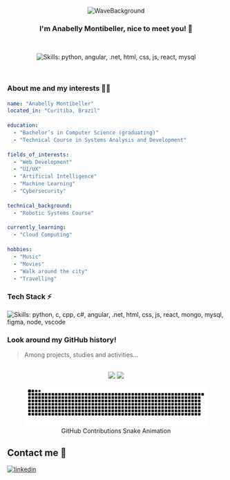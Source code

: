 <p align="center">
  <img alt="WaveBackground" src="https://capsule-render.vercel.app/api?type=waving&height=135&color=gradient&text=Welcome%20everyone&fontColor=FFFFFF&fontSize=65"/>
</p>

<h3 align="center">
  I'm Anabelly Montibeller, nice to meet you! 👋
</h3>

<br/>

<p align="center">
  <img alt="Skills: python, angular, .net, html, css, js, react, mysql" src="https://skillicons.dev/icons?i=python,angular,net,html,css,js,react,mysql"/>
</p>

<br/>

### About me and my interests 👩‍💻

```yaml
name: "Anabelly Montibeller"
located_in: "Curitiba, Brazil"

education:
  - "Bachelor’s in Computer Science (graduating)"
  - "Technical Course in Systems Analysis and Development"

fields_of_interests:
  - "Web Development"
  - "UI/UX"
  - "Artificial Intelligence"
  - "Machine Learning"
  - "Cybersecurity"

technical_background:
  - "Robotic Systems Course"

currently_learning:
  - "Cloud Computing"

hobbies:
  - "Music"
  - "Movies"
  - "Walk around the city"
  - "Travelling"
```
### Tech Stack ⚡

<p>
  <img alt="Skills: python, c, cpp, c#, angular, .net, html, css, js, react, mongo, mysql, figma, node, vscode" src="https://skillicons.dev/icons?i=python,flask,tensorflow,c,cpp,cs,angular,net,html,css,js,react,nodejs,mongo,mysql,figma,vscode,git"/>
</p>

### Look around my GitHub history!

> Among projects, studies and activities...

<br/>

<div align="center">
  <img height="170em" src="https://github-readme-stats.vercel.app/api?username=nabelly19&show_icons=true&theme=transparent"/>
  <img height="170em" src="https://github-readme-stats.vercel.app/api/top-langs/?username=nabelly19&layout=compact&theme=transparent"/>
</div>

<figure align="center">
  <picture>
    <source media="(prefers-color-scheme: dark)" srcset="https://raw.githubusercontent.com/nabelly19/nabelly19/output/github-contribution-grid-snake-dark.svg" />
    <source media="(prefers-color-scheme: light)" srcset="https://raw.githubusercontent.com/nabelly19/nabelly19/output/github-contribution-grid-snake.svg" />
    <img alt="GitHub Contribution Snake" src="https://raw.githubusercontent.com/nabelly19/nabelly19/output/github-contribution-grid-snake.svg" />
  </picture>
  <figcaption>GitHub Contributions Snake Animation</figcaption>
</figure>

## Contact me 🤝
[![linkedin](https://img.shields.io/badge/LinkedIn-0077B5?style=for-the-badge&logo=linkedin&logoColor=white)](https://www.linkedin.com/in/anabelly-sthephany-paiva-montibeller-ab1ab5235/)






